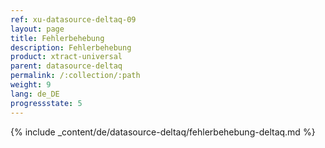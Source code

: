 ```yaml
---
ref: xu-datasource-deltaq-09
layout: page
title: Fehlerbehebung
description: Fehlerbehebung
product: xtract-universal
parent: datasource-deltaq
permalink: /:collection/:path
weight: 9
lang: de_DE
progressstate: 5
---
```

{% include _content/de/datasource-deltaq/fehlerbehebung-deltaq.md %}